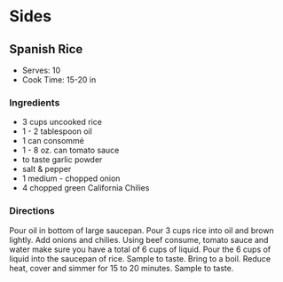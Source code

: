 # Sides

## Spanish Rice

* Serves: 10
* Cook Time: 15-20 in

### Ingredients

* 3 cups uncooked rice
* 1 - 2 tablespoon oil
* 1 can consommé
* 1 - 8 oz. can tomato sauce
* to taste garlic powder
* salt & pepper
* 1 medium - chopped onion
* 4 chopped green California Chilies

### Directions

Pour oil in bottom of large saucepan. Pour 3 cups rice into oil and brown lightly. Add onions and chilies. Using beef consume, tomato sauce and water make sure you have a total of 6 cups of liquid. Pour the 6 cups of liquid into the saucepan of rice. Sample to taste. Bring to a boil. Reduce heat, cover and simmer for 15 to 20 minutes. Sample to taste.
